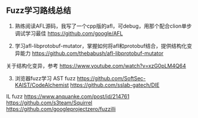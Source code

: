 ## Fuzz学习路线总结
1. 熟练阅读AFL源码，我写了一个cpp版的afl，可debug，用那个配合clion单步调试学习最佳
https://github.com/google/AFL

2. 学习afl-libprotobuf-mutator，掌握如何将afl和protobuf结合，提供结构化变异能力
https://github.com/thebabush/afl-libprotobuf-mutator

关于结构化变异，参考
https://www.youtube.com/watch?v=xzG0pLM4Q64

3. 浏览器fuzz学习
AST fuzz
https://github.com/SoftSec-KAIST/CodeAlchemist
https://github.com/sslab-gatech/DIE

IL fuzz
https://www.anquanke.com/post/id/214761
https://github.com/s3team/Squirrel
https://github.com/googleprojectzero/fuzzilli